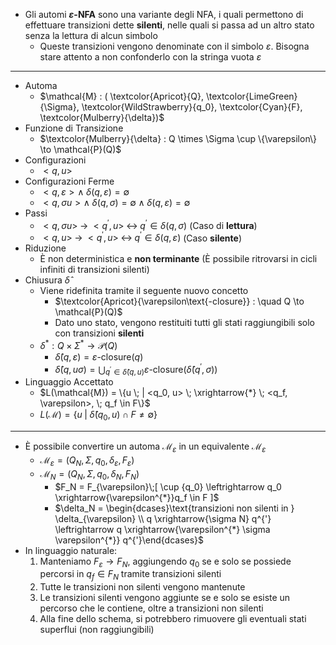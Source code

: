 + Gli automi **$\varepsilon$-NFA** sono una variante degli NFA, i quali permettono di effettuare transizioni dette **silenti**, nelle quali si passa ad un altro stato senza la lettura di alcun simbolo
	+ Queste transizioni vengono denominate con il simbolo $\varepsilon$. Bisogna stare attento a non confonderlo con la stringa vuota $\varepsilon$ 
---
+ Automa
	+ $\mathcal{M} : ( \textcolor{Apricot}{Q}, \textcolor{LimeGreen}{\Sigma}, \textcolor{WildStrawberry}{q_0}, \textcolor{Cyan}{F}, \textcolor{Mulberry}{\delta})$ 
+ Funzione di Transizione
	+ $\textcolor{Mulberry}{\delta} : Q \times \Sigma \cup \{\varepsilon\} \to \mathcal{P}(Q)$
+ Configurazioni
	+ $<q, u>$
+ Configurazioni Ferme
	+ $<q, \varepsilon> \wedge \; \delta(q, \varepsilon) = \emptyset$
	+ $<q, \sigma u> \wedge \; \delta(q, \sigma) = \emptyset \; \wedge \; \delta(q, \varepsilon) = \emptyset$
 + Passi
	 + $<q, \sigma u> \;\to \; <q^{'}, u> \; \leftrightarrow \; q^{'} \in \delta(q, \sigma)$    (Caso di **lettura**)
	 + $<q, u> \;\to \; <q^{'}, u> \; \leftrightarrow \; q^{'} \in \delta(q, \varepsilon)$       (Caso **silente**)
+ Riduzione
	+ È non deterministica e **non terminante** (È possibile ritrovarsi in cicli infiniti di transizioni silenti)
+ Chiusura $\hat{\delta}$ 
	+ Viene ridefinita tramite il seguente nuovo concetto
		+ $\textcolor{Apricot}{\varepsilon\text{-closure}} : \quad Q \to \mathcal{P}(Q)$ 
		+ Dato uno stato, vengono restituiti tutti gli stati raggiungibili solo con transizioni **silenti**
	+ $\delta^{*} : Q \times \Sigma^* \to \mathcal{P}(Q)$
		+ $\hat{\delta}(q, \varepsilon) = \varepsilon\text{-closure}(q)$ 
		+ $\hat{\delta}(q, u\sigma) = \bigcup_{q^{'}\in \hat{\delta}(q,u)}\varepsilon\text{-closure}(\hat{\delta}(q^{'}, \sigma))$ 
+ Linguaggio Accettato
	+ $L(\mathcal{M}) = \{u \; | <q_0, u> \; \xrightarrow{*} \; <q_f, \varepsilon>, \; q_f \in F\}$ 
	+ $L(\mathcal{M}) = \{u \; | \; \hat{\delta}(q_0, u) \cap F \neq \emptyset\}$
---
+ È possibile convertire un automa $\mathcal{M}_{\varepsilon}$ in un equivalente $\mathcal{M}_{\varepsilon}$ 
	+ $\mathcal{M}_{\varepsilon} = (Q_N, \Sigma, q_0, \delta_{\varepsilon}, F_{\varepsilon})$ 
	+ $\mathcal{M}_N = (Q_N, \Sigma, q_0, \delta_N, F_N)$ 
		+ $F_N = F_{\varepsilon}\;[ \cup {q_0} \leftrightarrow q_0 \xrightarrow{\varepsilon^{*}}q_f \in F ]$ 
		+ $\delta_N = \begin{dcases}\text{transizioni non silenti in } \delta_{\varepsilon} \\ q \xrightarrow{\sigma N} q^{'} \leftrightarrow q \xrightarrow{\varepsilon^{*} \sigma \varepsilon^{*}} q^{'}\end{dcases}$
+ In linguaggio naturale:
	1. Manteniamo $F_\varepsilon \to F_N$, aggiungendo $q_0$ se e solo se possiede percorsi in $q_f \in F_N$ tramite transizioni silenti
	2. Tutte le transizioni non silenti vengono mantenute
	3. Le transizioni silenti vengono aggiunte se e solo se esiste un percorso che le contiene, oltre a transizioni non silenti
	4. Alla fine dello schema, si potrebbero rimuovere gli eventuali stati superflui (non raggiungibili)